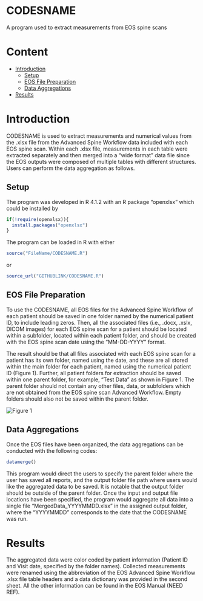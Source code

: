 # CODESNAME 
A program used to extract measurements from EOS spine scans

# Content
- [Introduction](#Introduction)
  - [Setup](#Setup)
  - [EOS File Preparation](#EOS-File-Preparation)
  - [Data Aggregations](#Data-Aggregations)
- [Results](#Results)



# Introduction
CODESNAME is used to extract measurements and numerical values from the .xlsx file from the Advanced Spine Workflow data included with each EOS spine scan. Within each .xlsx file, measurements in each table were extracted separately and then merged into a “wide format” data file since the EOS outputs were composed of multiple tables with different structures. Users can perform the data aggregation as follows.

## Setup
The program was developed in R 4.1.2 with an R package “openxlsx” which could be installed by

```r
if(!require(openxlsx)){
  install.packages("openxlsx")
}
```

The program can be loaded in R with either
```r
source("FileName/CODESNAME.R")
```
or
```r
source_url("GITHUBLINK/CODESNAME.R")
```

## EOS File Preparation
To use the CODESNAME, all EOS files for the Advanced Spine Workflow of each patient should be saved in one folder named by the numerical patient ID, to include leading zeros.  Then, all the associated files (i.e., .docx, .xslx, DICOM images) for each EOS spine scan for a patient should be located within a subfolder, located within each patient folder, and should be created with the EOS spine scan date using the “MM-DD-YYYY” format. 

The result should be that all files associated with each EOS spine scan for a patient has its own folder, named using the date, and these are all stored within the main folder for each patient, named using the numerical patient ID (Figure 1).  Further, all patient folders for extraction should be saved within one parent folder, for example, “Test Data” as shown in Figure 1. The parent folder should not contain any other files, data, or subfolders which are not obtained from the EOS spine scan Advanced Workflow.  Empty folders should also not be saved within the parent folder. 

![Figure 1](GITHUBLINK)

## Data Aggregations
Once the EOS files have been organized, the data aggregations can be conducted with the following codes:

```r
datamerge()
```

This program would direct the users to specify the parent folder where the user has saved all reports, and the output folder file path where users would like the aggregated data to be saved. It is notable that the output folder should be outside of the parent folder. Once the input and output file locations have been specified, the program would aggregate all data into a single file “MergedData_YYYYMMDD.xlsx” in the assigned output folder, where the “YYYYMMDD” corresponds to the date that the CODESNAME was run.  

# Results
The aggregated data were color coded by patient information (Patient ID and Visit date, specified by the folder names). Collected measurements were renamed using the abbreviation of the EOS Advanced Spine Workflow .xlsx file table headers and a data dictionary was provided in the second sheet. All the other information can be found in the EOS Manual (NEED REF).


